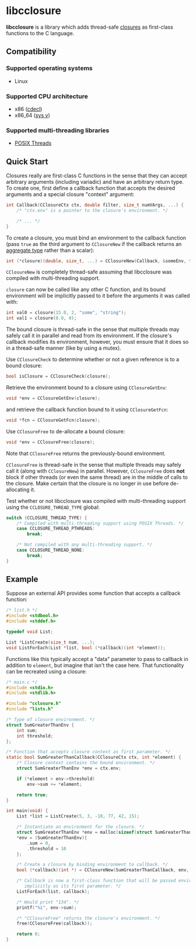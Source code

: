 # libcclosure

**libcclosure** is a library which adds thread-safe [closures](https://en.wikipedia.org/wiki/Closure_(computer_programming)) as first-class functions to the C language.

## Compatibility

### Supported operating systems
- Linux

### Supported CPU architecture
- x86 ([cdecl](https://en.wikipedia.org/wiki/X86_calling_conventions#cdecl))
- x86_64 ([sys v](https://en.wikipedia.org/wiki/X86_calling_conventions#System_V_AMD64_ABI))

### Supported multi-threading libraries
- [POSIX Threads](https://en.wikipedia.org/wiki/POSIX_Threads)

## Quick Start

Closures really are first-class C functions in the sense that they can accept arbitrary arguments (including variadic) and have an arbitrary return type. To create one, first define a callback function that accepts the desired arguments and a special closure "context" argument:

```c
int Callback(CClosureCtx ctx, double filter, size_t numVArgs, ...) {
    /* "ctx.env" is a pointer to the closure's environment. */

    /* ... */
}
```

To create a closure, you must bind an environment to the callback function (pass `true` as the third argument to `CClosureNew` if the callback returns an [aggregate type](https://gcc.gnu.org/onlinedocs/gcc-3.4.2/gccint/Aggregate-Return.html) rather than a scalar):

```c
int (*closure)(double, size_t, ...) = CClosureNew(Callback, &someEnv, false);
```

`CClosureNew` is completely thread-safe assuming that libcclosure was compiled with multi-threading support.

`closure` can now be called like any other C function, and its bound environment will be implicitly passed to it before the arguments it was called with:

```c
int val0 = closure(15.0, 2, "some", "string");
int val1 = closure(8.0, 0);
```

The bound closure is thread-safe in the sense that multiple threads may safely call it in parallel and read from its environment. If the closure's callback modifies its environment, however, you must ensure that it does so in a thread-safe manner (like by using a mutex).

Use `CClosureCheck` to determine whether or not a given reference is to a bound closure:

```c
bool isClosure = CClosureCheck(closure);
```

Retrieve the environment bound to a closure using `CClosureGetEnv`:

```c
void *env = CClosureGetEnv(closure);
```

and retrieve the callback function bound to it using `CClosureGetFcn`:

```c
void *fcn = CClosureGetFcn(closure);
```

Use `CClosureFree` to de-allocate a bound closure:

```c
void *env = CClosureFree(closure);
```

Note that `CClosureFree` returns the previously-bound environment.

`CClosureFree` is thread-safe in the sense that multiple threads may safely call it (along with `CClosureNew`) in parallel. However, `CClosureFree` does **not** block if other threads (or even the same thread) are in the middle of calls to the closure. Make certain that the closure is no longer in use before de-allocating it.

Test whether or not libcclosure was compiled with multi-threading support using the `CCLOSURE_THREAD_TYPE` global:

```c
switch (CCLOSURE_THREAD_TYPE) {
    /* Compiled with multi-threading support using POSIX Threads. */
    case CCLOSURE_THREAD_PTHREADS:
        break;

    /* Not compiled with any multi-threading support. */
    case CCLOSURE_THREAD_NONE:
        break;
}
```

## Example

Suppose an external API provides some function that accepts a callback function:

```c
/* list.h */
#include <stdbool.h>
#include <stddef.h>

typedef void List;

List *ListCreate(size_t num, ...);
void ListForEach(List *list, bool (*callback)(int *element));
```

Functions like this typically accept a "data" parameter to pass to callback in addition to `element`, but imagine that isn't the case here. That functionality can be recreated using a closure:

```c
/* main.c */
#include <stdio.h>
#include <stdlib.h>

#include "cclosure.h"
#include "lists.h"

/* Type of closure environment. */
struct SumGreaterThanEnv {
    int sum;
    int threshold;
};

/* Function that accepts closure context as first parameter. */
static bool SumGreaterThanCallback(CClosureCtx ctx, int *element) {
    /* Closure context contains the bound environment. */
    struct SumGreaterThanEnv *env = ctx.env;

    if (*element > env->threshold)
        env->sum += *element;

    return true;
}

int main(void) {
    List *list = ListCreate(5, 3, -10, 77, 42, 15);

    /* Instantiate an environment for the closure. */
    struct SumGreaterThanEnv *env = malloc(sizeof(struct SumGreaterThanEnv));
    *env = (SumGreaterThanEnv){
        .sum = 0,
        .threshold = 10
    };

    /* Create a closure by binding environment to callback. */
    bool (*callback)(int *) = CClosureNew(SumGreaterThanCallback, env, false);

    /* Callback is now a first-class function that will be passed environment
       implicitly as its first parameter. */
    ListForEach(list, callback);

    /* Would print "134". */
    printf("%i", env->sum);

    /* "CClosureFree" returns the closure's environment. */
    free(CClosureFree(callback));

    return 0;
}
```